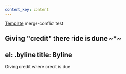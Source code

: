 ```yaml
---
content_key: content
---
```

[Template](../../patterns/03-templates-00-page/03-templates-00-page.html) merge-conflict test

Giving \"credit"
there ride is dune
~*~
---
el: .byline
title: Byline
---
Giving credit where credit is due
